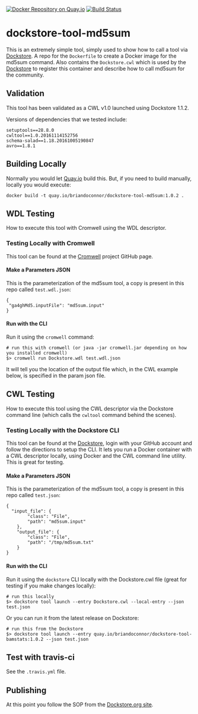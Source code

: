 [![Docker Repository on Quay.io](https://quay.io/repository/briandoconnor/dockstore-tool-md5sum/status "Docker Repository on Quay.io")](https://quay.io/repository/briandoconnor/dockstore-tool-md5sum)
[![Build Status](https://travis-ci.org/briandoconnor/dockstore-tool-md5sum.svg)](https://travis-ci.org/briandoconnor/dockstore-tool-md5sum)

# dockstore-tool-md5sum

This is an extremely simple tool, simply used to show how to call a tool via [Dockstore](http://dockstore.org).
A repo for the `Dockerfile` to create a Docker image for the md5sum command. Also contains the
`Dockstore.cwl` which is used by the [Dockstore](https://www.dockstore.org) to register
this container and describe how to call md5sum for the community.

## Validation

This tool has been validated as a CWL v1.0 launched using Dockstore 1.1.2.

Versions of dependencies that we tested include:
```
setuptools==28.8.0
cwltool==1.0.20161114152756
schema-salad==1.18.20161005190847
avro==1.8.1
```

## Building Locally

Normally you would let [Quay.io](http://quay.io) build this.  But, if you need to build
manually, locally you would execute:

    docker build -t quay.io/briandoconnor/dockstore-tool-md5sum:1.0.2 .

## WDL Testing

How to execute this tool with Cromwell using the WDL descriptor.

### Testing Locally with Cromwell

This tool can be found at the [Cromwell](https://github.com/broadinstitute/cromwell) project GitHub page.

#### Make a Parameters JSON

This is the parameterization of the md5sum tool, a copy is present in this repo called `test.wdl.json`:

```
{
 "ga4ghMd5.inputFile": "md5sum.input"
}
```

#### Run with the CLI

Run it using the `cromwell` command:

```
# run this with cromwell (or java -jar cromwell.jar depending on how you installed cromwell)
$> cromwell run Dockstore.wdl test.wdl.json
```

It will tell you the location of the output file which, in the CWL example below, is specified in the param json file.

## CWL Testing

How to execute this tool using the CWL descriptor via the Dockstore command line (which calls the `cwltool` command behind the scenes).

### Testing Locally with the Dockstore CLI

This tool can be found at the [Dockstore](https://dockstore.org), login with your GitHub account and follow the
directions to setup the CLI.  It lets you run a Docker container with a CWL descriptor locally, using Docker and the CWL command line utility.  This is great for testing.

#### Make a Parameters JSON

This is the parameterization of the md5sum tool, a copy is present in this repo called `test.json`:

```
{
  "input_file": {
        "class": "File",
        "path": "md5sum.input"
    },
    "output_file": {
        "class": "File",
        "path": "/tmp/md5sum.txt"
    }
}
```

#### Run with the CLI

Run it using the `dockstore` CLI locally with the Dockstore.cwl file (great for testing if you make changes locally):

```
# run this locally
$> dockstore tool launch --entry Dockstore.cwl --local-entry --json test.json
```

Or you can run it from the latest release on Dockstore:

```
# run this from the Dockstore
$> dockstore tool launch --entry quay.io/briandoconnor/dockstore-tool-bamstats:1.0.2 --json test.json
```

## Test with travis-ci

See the `.travis.yml` file.

## Publishing

At this point you follow the SOP from the [Dockstore.org site](https://dockstore.org/docs).
